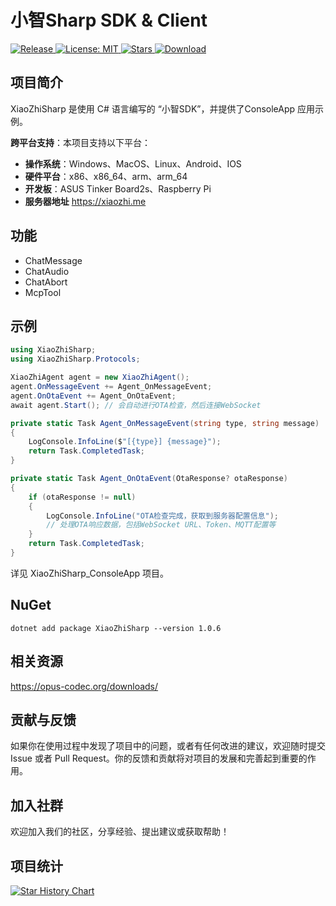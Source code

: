 # 小智Sharp SDK & Client

<p>
  <a href="https://github.com/zhulige/xiaozhi-sharp/releases/latest">
    <img src="https://img.shields.io/github/v/release/zhulige/xiaozhi-sharp?style=flat-square&logo=github&color=blue" alt="Release"/>
  </a>
  <a href="https://opensource.org/licenses/MIT">
    <img src="https://img.shields.io/badge/License-MIT-green.svg?style=flat-square" alt="License: MIT"/>
  </a>
  <a href="https://github.com/zhulige/xiaozhi-sharp/stargazers">
    <img src="https://img.shields.io/github/stars/zhulige/xiaozhi-sharp?style=flat-square&logo=github" alt="Stars"/>
  </a>
  <a href="https://github.com/zhulige/xiaozhi-sharp/releases/latest">
    <img src="https://img.shields.io/github/downloads/zhulige/xiaozhi-sharp/total?style=flat-square&logo=github&color=52c41a1&maxAge=86400" alt="Download"/>
  </a>
</p>

## 项目简介 
XiaoZhiSharp 是使用 C# 语言编写的 “小智SDK”，并提供了ConsoleApp 应用示例。

**跨平台支持**：本项目支持以下平台：
- **操作系统**：Windows、MacOS、Linux、Android、IOS
- **硬件平台**：x86、x86_64、arm、arm_64
- **开发板**：ASUS Tinker Board2s、Raspberry Pi
- **服务器地址** https://xiaozhi.me

## 功能
- ChatMessage
- ChatAudio
- ChatAbort
- McpTool

## 示例
``` C#
using XiaoZhiSharp;
using XiaoZhiSharp.Protocols;

XiaoZhiAgent agent = new XiaoZhiAgent();
agent.OnMessageEvent += Agent_OnMessageEvent;
agent.OnOtaEvent += Agent_OnOtaEvent;
await agent.Start(); // 会自动进行OTA检查，然后连接WebSocket

private static Task Agent_OnMessageEvent(string type, string message)
{
    LogConsole.InfoLine($"[{type}] {message}");
    return Task.CompletedTask;
}

private static Task Agent_OnOtaEvent(OtaResponse? otaResponse)
{
    if (otaResponse != null)
    {
        LogConsole.InfoLine("OTA检查完成，获取到服务器配置信息");
        // 处理OTA响应数据，包括WebSocket URL、Token、MQTT配置等
    }
    return Task.CompletedTask;
}
```

详见 XiaoZhiSharp_ConsoleApp 项目。

## NuGet
```
dotnet add package XiaoZhiSharp --version 1.0.6
```

## 相关资源
https://opus-codec.org/downloads/

## 贡献与反馈
如果你在使用过程中发现了项目中的问题，或者有任何改进的建议，欢迎随时提交 Issue 或者 Pull Request。你的反馈和贡献将对项目的发展和完善起到重要的作用。

## 加入社群
欢迎加入我们的社区，分享经验、提出建议或获取帮助！

## 项目统计
[![Star History Chart](https://api.star-history.com/svg?repos=zhulige/xiaozhi-sharp&type=Date)](https://www.star-history.com/#zhulige/xiaozhi-sharp&Date)
